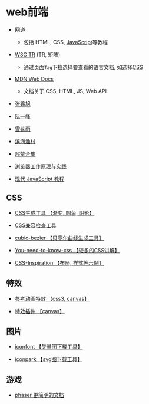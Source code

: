 # web前端

* [网道](https://wangdoc.com)
	+ 包括 HTML, CSS, [JavaScript](https://wangdoc.com/javascript)等教程

* [W3C TR](https://www.w3.org/TR) (TR, 矩阵)
	+ 通过页面`Tag`下拉选择要查看的语言文档, 如选择[CSS](https://www.w3.org/TR/?tag=css)

* [MDN Web Docs](https://developer.mozilla.org/zh-CN)
	+ 文档关于 CSS, HTML, JS, Web API

* [张鑫旭](https://www.zhangxinxu.com/wordpress)

* [阮一峰](https://www.ruanyifeng.com/blog/developer)

* [雪花雨](https://xuehuayu.cn/categories/%E5%89%8D%E7%AB%AF)

* [滨海渔村](https://rudon.blog.csdn.net/?type=blog)

* [超赞合集](https://asmcn.icopy.site)

* [浏览器工作原理与实践](https://blog.poetries.top/browser-working-principle/guide)

* [现代 JavaScript 教程](https://zh.javascript.info)

## CSS
* [CSS生成工具 【渐变, 圆角, 阴影】](https://www.cssmatic.com)

* [CSS兼容检查工具](https://caniuse.com)

* [cubic-bezier 【贝塞尔曲线生成工具】](http://cubic-bezier.com)

* [You-need-to-know-css 【较多的CSS讲解】](https://lhammer.cn/You-need-to-know-css/#/zh-cn/introduce)

* [CSS-Inspiration 【布局, 样式等示例】](https://chokcoco.github.io/CSS-Inspiration)

## 特效
* [参考动画特效 【css3, canvas】](https://www.html5tricks.com)

* [特效插件 【canvas】](https://jsrun.net/square/search?s=canvas)

## 图片
* [iconfont 【矢量图下载工具】](https://www.iconfont.cn)

* [iconpark 【svg图下载工具】](https://iconpark.oceanengine.com/official)

## 游戏
* [phaser 更简明的文档](http://book.phaser-china.com/INTRODUCTION.html)
